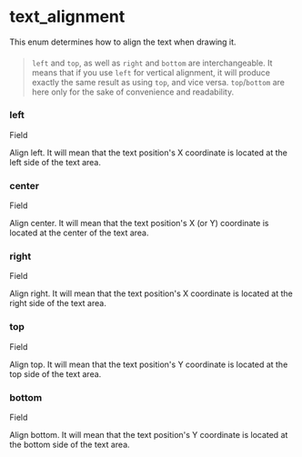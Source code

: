 # text\_alignment

This enum determines how to align the text when drawing it.

> ####
>
> `left` and `top`, as well as `right` and `bottom` are interchangeable. It means that if you use `left` for vertical alignment, it will produce exactly the same result as using `top`, and vice versa. `top`/`bottom` are here only for the sake of convenience and readability.

### left﻿ <a href="#left" id="left"></a>

Field

Align left. It will mean that the text position's X coordinate is located at the left side of the text area.

### center﻿ <a href="#center" id="center"></a>

Field

Align center. It will mean that the text position's X (or Y) coordinate is located at the center of the text area.

### right﻿ <a href="#right" id="right"></a>

Field

Align right. It will mean that the text position's X coordinate is located at the right side of the text area.

### top﻿ <a href="#top" id="top"></a>

Field

Align top. It will mean that the text position's Y coordinate is located at the top side of the text area.

### bottom﻿ <a href="#bottom" id="bottom"></a>

Field

Align bottom. It will mean that the text position's Y coordinate is located at the bottom side of the text area.
